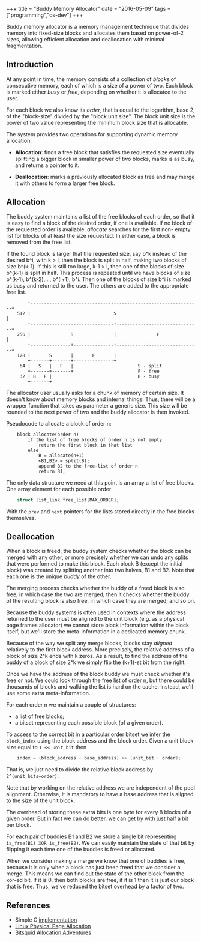 +++
title = "Buddy Memory Allocator"
date = "2016-05-09"
tags = ["programming","os-dev"]
+++

Buddy memory allocator is a memory management technique that divides memory
into fixed-size blocks and allocates them based on power-of-2 sizes, allowing
efficient allocation and deallocation with minimal fragmentation.


## Introduction

At any point in time, the memory consists of a collection of *blocks* of
consecutive memory, each of which is a size of a power of two. Each block is
marked either *busy* or *free*, depending on whether it is allocated to the
user.

For each block we also know its *order*, that is equal to the logarithm, base 2,
of the "block-size" divided by the "block unit size". The block unit size is the
power of two value representing the minimum block size that is allocable.

The system provides two operations for supporting dynamic memory allocation:

- **Allocation**: finds a free block that satisfies the requested size eventually
splitting a bigger block in smaller power of two blocks, marks is as busy, and
returns a pointer to it.

- **Deallocation**: marks a previously allocated block as free and may merge it
with others to form a larger free block.


## Allocation

The buddy system maintains a list of the free blocks of each order, so that it
is easy to find a block of the desired order, if one is available. If no block
of the requested order is available, *allocate* searches for the first non-
empty list for blocks of at least the size requested. In either case, a block is
removed from the free list.

If the found block is larger that the requested size, say b^k instead of the
desired b^i, with k > i, then the block is split in half, making two blocks of
size b^(k-1). If this is still too large, k-1 > i, then one of the blocks of
size b^(k-1) is split in half. This process is repeated until we have blocks of
size b^(k-1), b^(k-2),..., b^(i+1), b^i. Then one of the blocks of size b^i is
marked as busy and returned to the user. The others are added to the appropriate
free list.

```
        +---------------------------------------------------------------+
    512 |                               S                               |
        +-------------------------------+-------------------------------+
    256 |               S               |               F               |
        +---------------+---------------+-------------------------------+
    128 |       S       |       F       |
        +-------+-------+---------------+
     64 |   S   |   F   |                        S - split
        +-------+-------+                        F - free
     32 | B | F |                                B - busy
        +-------+
```

The allocator user usually asks for a chunk of memory of certain size. It
doesn't know about memory blocks and internal things. Thus, there will be a
wrapper function that takes as parameter a generic size. This size will be
rounded to the next power of two and the buddy allocator is then invoked.

Pseudocode to allocate a block of order n:

```
    block allocate(order n)
        if the list of free blocks of order n is not empty
            return the first block in that list
        else
            B = allocate(n+1)
            <B1,B2> = split(B);
            append B2 to the free-list of order n
            return B1;
```

The only data structure we need at this point is an array a list of free blocks. One array element for each possible order

```cxx
    struct list_link free_list[MAX_ORDER];
```

With the `prev` and `next` pointers for the lists stored directly in the free
blocks themselves.


## Deallocation

When a block is freed, the buddy system checks whether the block can be merged
with any other, or more precisely whether we can undo any splits that were
performed to make this block. Each block B (except the initial block) was
created by splitting another into two halves, B1 and B2. Note that each one is
the unique *buddy* of the other.

The merging process checks whether the buddy of a freed block is also free, in
which case the two are merged; then it checks whether the buddy of the resulting
block is also free, in which case they are merged; and so on.

Because the buddy systems is often used in contexts where the address returned
to the user must be aligned to the unit block (e.g. as a physical page frames
allocator) we cannot store block information within the block itself, but we'll
store the meta-information in a dedicated memory chunk.

Because of the way we split any merge blocks, blocks stay *aligned* relatively
to the first block address. More precisely, the relative address of a block of
size 2^k ends with k zeros. As a result, to find the address of the buddy of a
block of size 2^k we simply flip the (k+1)-st bit from the right.

Once we have the address of the block buddy we must check whether it's free
or not. We could look through the free list of order n, but there could be
thousands of blocks and walking the list is hard on the cache. Instead, we'll
use some extra meta-information.

For each order n we maintain a couple of structures:

- a list of free blocks;
- a bitset representing each possible block (of a given order).

To access to the correct bit in a particular order bitset we infer the
`block_index` using the block address and the block order. Given a unit block
size equal to `1 << unit_bit` then

```cxx
    index = (block_address - base_address) >> (unit_bit + order);
```

That is, we just need to divide the relative block address by `2^(unit_bits+order)`. 

Note that by working on the relative address we are independent of the pool
alignment. Otherwise, it is mandatory to have a base address that is aligned to
the size of the unit block.

The overhead of storing these extra bits is one byte for every 8 blocks of a
given order. But in fact we can do better, we can get by with just half a bit
per block.

For each pair of buddies B1 and B2 we store a single bit representing
`is_free(B1) XOR is_free(B2)`. We can easily maintain the state of that bit by
flipping it each time one of the buddies is freed or allocated.

When we consider making a merge we know that one of buddies is free, because it
is only when a block has just been freed that we consider a merge. This means we
can find out the state of the other block from the xor-ed bit. If it is 0, then
both blocks are free, if it is 1 then it is just our block that is free. Thus,
we've reduced the bitset overhead by a factor of two.


## References

- Simple C [implementation](https://github.com/davxy/buddy-alloc)
- [Linux Physical Page Allocation](https://www.kernel.org/doc/gorman/html/understand/understand009.html)
- [Bitsquid Allocation Adventures](http://bitsquid.blogspot.it/2015/08/allocation-adventures-3-buddy-allocator.html)
